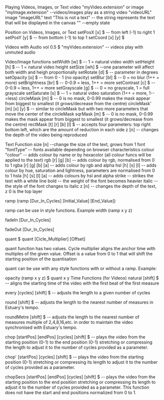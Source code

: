 Playing Videos, Images, or Text
video "myVideo.extension" or image "myImage.extension" --videos/images play as a string
video "videoURL"
image "imageURL"
text "This is not a text" -- the string represents the text that will be displayed in the canvas
"" --empty state

Position on Videos, Images, or Text
setPosX [x] $ -- from left (-1) to right 1
setPosY [y] $ -- from bottom (-1) to top 1
setCoord [x] [y] $

Videos with Audio
vol 0.5 $ "myVideo.extension" -- videos play with unmuted audio

Video/Image functions
setWidth [w] $ -- 1 = natural video width
setHeight [h] $ -- 1 = natural video height
setSize [wh] $ --one parameter will affect both width and heigh proportionally
setRotate [d] $ -- parameter in degrees
setOpacity [o] $ -- from 0 - 1 (no opacity)
setBlur [bl] $ -- 0 = no blur (1++ = more)
setBrightness [br] $ -- 0-0.9 = less, 1++ = more
setContrast [c] $ -- 0-0.9 = less, 1++ = more
setGrayscale [g] $ -- 0 = no grayscale, 1 = full grayscale
setSaturate [s] $ -- 1 = natural video saturation (1++ = more, 1-- =less)
circleMask [m] $ -- 0 is no mask, 0-0.99 makes the mask appear from biggest to smallest (it grows/decrease from the centre)
circleMask' [m] [x] [y] $ -- similar to circleMask but with two more parameters that move the center of the circleMask
sqrMask [m] $ -- 0 is no mask, 0-0.99 makes the mask appear from biggest to smallest (it grows/decrease from the centre)
rectMask [t] [r] [b] [l] $ -- accepts four parameters: top right bottom left, which are the amount of reduction in each side
z [n] -- changes the depth of the video being reproduced

Text Function
size [n] --change the size of the text, grows from 1
font "fontType" -- fonts available depending on browser characteristics
colour "colour" -- adds colour by name or by hexacolor (all colour funcs will be applied to the text)
rgb [r] [g] [b] -- adds colour by rgb, normalised from 0 to 1
rgba [r] [g] [b] [a] -- adds colour by rgb and alpha
hsl [h] [s] [l] -- adds colour by hue, saturation and lightness, parameters are normalised from 0 to 1
hsla [h] [s] [l] [a] -- adds colours by hsl and alpha
strike -- strikes the text with a white line
bold -- the weight of the font becomes heavier
italic -- the style of the font changes to italic
z [n] -- changes the depth of the text, z 0 is the top layer

ramp
(ramp [Dur_In_Cycles] [Initial_Value] [End_Value])

ramp can be use in style functions. Example
width (ramp x y z)

fadeIn [Dur_In_Cycles]

fadeOut [Dur_In_Cycles]

quant
$ quant [Cicle_Multiplier] [Offset]

quant function has two values. Cycle multiplier aligns the anchor time with multiples of the given value. Offset is a value from 0 to 1 that will shift the starting position of the quantisation

quant can be use with any style functions with or without a ramp. Example:

opacity (ramp x y z) $ quant x y
Time Functions (for Videos)
natural [shift] $ -- aligns the starting time of the video with the first beat of the first measure

every [cycles] [shift] $ -- adjusts the length to a given number of cycles

round [shift] $ -- adjusts the length to the nearest number of measures in Estuary's tempo.

roundMetre [shift] $ -- adjusts the length to the nearest number of measures multiple of 2,4,8,16,etc. in order to maintain the video synchronised with Estuary's tempo.

chop [startPos] [endPos] [cycles] [shift] $ -- plays the video from the starting position (0-1) to the end position (0-1) stretching or compressing the length to adjust it to the number of cycles provided as a parameter.

chop' [startPos] [cycles] [shift] $ -- plays the video from the starting position (0-1) stretching or compressing its length to adjust it to the number of cycles provided as a parameter.

chopSecs [startPos] [endPos] [cycles] [shift] $ -- plays the video from the starting position to the end position stretching or compressing its length to adjust it to the number of cycles provided as a parameter. This function does not have the start and end positions normalized from 0 to 1.

